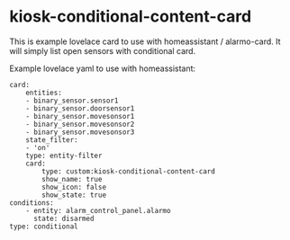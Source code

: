 # kiosk-conditional-content-card

This is example lovelace card to use with homeassistant / alarmo-card. It will simply list open sensors with conditional card.

Example lovelace yaml to use with homeassistant:

    card:
        entities:
        - binary_sensor.sensor1
        - binary_sensor.doorsensor1
        - binary_sensor.movesonsor1
        - binary_sensor.movesonsor2
        - binary_sensor.movesonsor3
        state_filter:
        - 'on'
        type: entity-filter
        card:
            type: custom:kiosk-conditional-content-card
            show_name: true
            show_icon: false
            show_state: true
    conditions:
        - entity: alarm_control_panel.alarmo
          state: disarmed
    type: conditional
